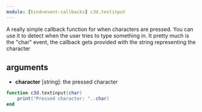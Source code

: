 ```yaml
---
module: [kind=event-callbacks] c3d.textinput
---
```


A really simple callback function for when characters are pressed.
You can use it to detect when the user tries to type something in.
It pretty much is the "char" event, the callback gets provided with the string representing the character

## arguments
- **character** [string]: the pressed character

```lua
function c3d.textinput(char)
    print("Pressed character: "..char)
end
```